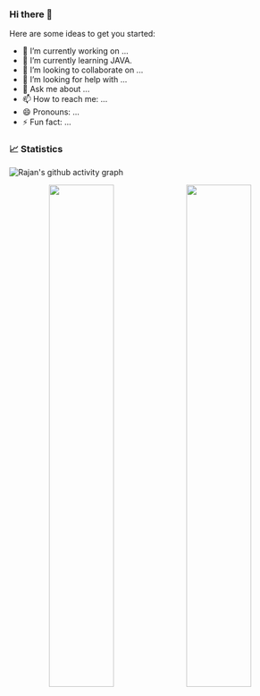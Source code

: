 ### Hi there 👋


Here are some ideas to get you started:

- 🔭 I’m currently working on ...
- 🌱 I’m currently learning JAVA.
- 👯 I’m looking to collaborate on ...
- 🤔 I’m looking for help with ...
- 💬 Ask me about ...
- 📫 How to reach me: ...
- 😄 Pronouns: ...
- ⚡ Fun fact: ...

### 📈 Statistics 
 ![Rajan's github activity graph](https://github-readme-activity-graph.cyclic.app/graph?username=Rajan9721&bg_color=151127&color=bfa8ff&line=636997&point=3e4975&area=true)
 

<p align="center">  
<img width="48%" src="https://github-readme-stats.vercel.app/api?username=Rajan9721&show_icons=true&theme=tokyonight" />
<img width="48%" src="https://github-readme-streak-stats.herokuapp.com/?user=Rajan9721&theme=tokyonight" />
</p>
